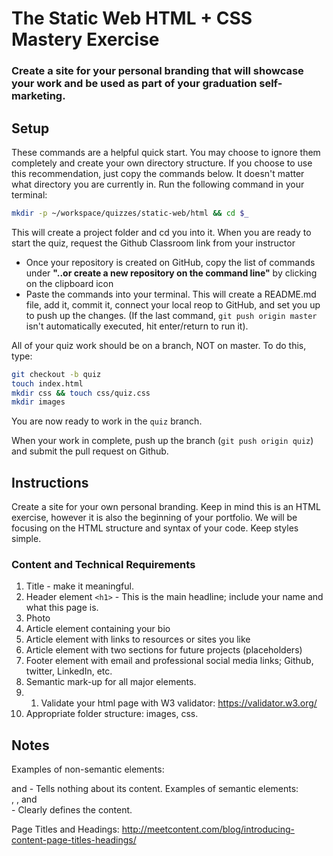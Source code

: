 # The Static Web HTML + CSS Mastery Exercise
### Create a site for your personal branding that will showcase your work and be used as part of your graduation self-marketing.
## Setup

These commands are a helpful quick start. You may choose to ignore them completely and create your own directory structure. If you choose to use this recommendation, just copy the commands below. It doesn't matter what directory you are currently in.
Run the following command in your terminal:

```bash
mkdir -p ~/workspace/quizzes/static-web/html && cd $_
```

This will create a project folder and cd you into it.
When you are ready to start the quiz, request the Github Classroom link from your instructor  
+ Once your repository is created on GitHub, copy the list of commands under **"..or create a new repository on the command line"** by clicking on the clipboard icon  
+ Paste the commands into your terminal. This will create a README.md file, add it, commit it, connect your local reop to GitHub, and set you up to push up the changes. (If the last command, `git push origin master` isn't automatically executed, hit enter/return to run it).

All of your quiz work should be on a branch, NOT on master. To do this, type:

```bash
git checkout -b quiz
touch index.html
mkdir css && touch css/quiz.css
mkdir images
```
You are now ready to work in the `quiz` branch.

When your work in complete, push up the branch (`git push origin quiz`) and submit the pull request on Github.


## Instructions

Create a site for your own personal branding. Keep in mind this is an HTML exercise, however it is also the beginning of your portfolio.  We will be focusing on the HTML structure and syntax of your code. Keep styles simple. 


### Content and Technical Requirements
1. Title - make it meaningful.
1. Header element `<h1>` - This is the main headline; include your name and what this page is.
1. Photo
1. Article element containing your bio
1. Article element with links to resources or sites you like
1. Article element with two sections for future projects (placeholders)
1. Footer element with email and professional social media links; Github, twitter, LinkedIn, etc.
1. Semantic mark-up for all major elements.
1. 1. Validate your html page with W3 validator: https://validator.w3.org/
1. Appropriate folder structure: images, css.


## Notes
Examples of non-semantic elements: <div> and <span> - Tells nothing about its content.
Examples of semantic elements: <form>, <table>, and <article> - Clearly defines the content.

Page Titles and Headings: http://meetcontent.com/blog/introducing-content-page-titles-headings/
